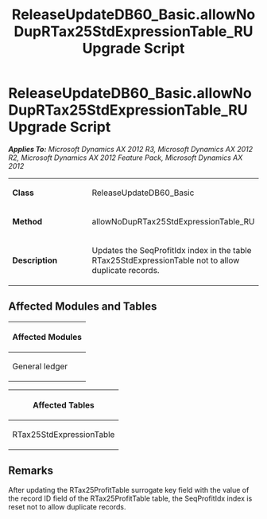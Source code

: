 ﻿---
title: ReleaseUpdateDB60_Basic.allowNoDupRTax25StdExpressionTable_RU Upgrade Script
TOCTitle: ReleaseUpdateDB60_Basic.allowNoDupRTax25StdExpressionTable_RU Upgrade Script
ms:assetid: 2b813746-59a9-c225-ba22-86d3deb16a27
ms:mtpsurl: https://msdn.microsoft.com/en-us/library/JJ735950(v=AX.60)
ms:contentKeyID: 49707366
ms.date: 05/18/2015
mtps_version: v=AX.60
---

# ReleaseUpdateDB60\_Basic.allowNoDupRTax25StdExpressionTable\_RU Upgrade Script 


_**Applies To:** Microsoft Dynamics AX 2012 R3, Microsoft Dynamics AX 2012 R2, Microsoft Dynamics AX 2012 Feature Pack, Microsoft Dynamics AX 2012_

<table>
<colgroup>
<col style="width: 50%" />
<col style="width: 50%" />
</colgroup>
<tbody>
<tr class="odd">
<td><p><strong>Class</strong></p></td>
<td><p>ReleaseUpdateDB60_Basic</p></td>
</tr>
<tr class="even">
<td><p><strong>Method</strong></p></td>
<td><p>allowNoDupRTax25StdExpressionTable_RU</p></td>
</tr>
<tr class="odd">
<td><p><strong>Description</strong></p></td>
<td><p>Updates the SeqProfitIdx index in the table RTax25StdExpressionTable not to allow duplicate records.</p></td>
</tr>
</tbody>
</table>


## Affected Modules and Tables

<table>
<colgroup>
<col style="width: 100%" />
</colgroup>
<thead>
<tr class="header">
<th><p>Affected Modules</p></th>
</tr>
</thead>
<tbody>
<tr class="odd">
<td><p>General ledger</p></td>
</tr>
</tbody>
</table>


<table>
<colgroup>
<col style="width: 100%" />
</colgroup>
<thead>
<tr class="header">
<th><p>Affected Tables</p></th>
</tr>
</thead>
<tbody>
<tr class="odd">
<td><p>RTax25StdExpressionTable</p></td>
</tr>
</tbody>
</table>


## Remarks

After updating the RTax25ProfitTable surrogate key field with the value of the record ID field of the RTax25ProfitTable table, the SeqProfitIdx index is reset not to allow duplicate records.

  


